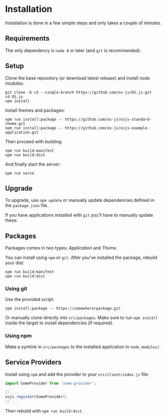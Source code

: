 # Installation

Installation is done in a few simple steps and only takes a couple of minutes.

## Requirements

The only dependency is `node 8` or later (and `git` is recommended).

## Setup

Clone the base repository (or download latest release) and install node modules:

```
git clone -b v3 --single-branch https://github.com/os-js/OS.js.git
cd OS.js
npm install
```

Install themes and packages:

```
npm run install:package -- https://github.com/os-js/osjs-standard-theme.git
npm run install:package -- https://github.com/os-js/osjs-example-application.git
```

Then proceed with building:

```
npm run build:manifest
npm run build:dist
```

And finally start the server:

```
npm run serve
```

## Upgrade

To upgrade, use `npm update` or manually update dependencies defined in the `package.json` file.

If you have applications installed with `git` you'll have to manually update these.

## Packages

Packages comes in two types: *Application* and *Theme*.

You can install using `npm` or `git`. After you've installed the package, rebuild your dist:

```
npm run build:manifest
npm run build:dist
```

### Using git

Use the provided script:

```
npm install:package -- https://somewhere/package.git
```

Or manually clone directly into `src/packages`. Make sure to run `npm install` inside the target to install dependencies (if required).

### Using npm

Make a symlink in `src/packages` to the installed application in `node_modules/`.

## Service Providers

Install using `npm` and add the provider to your `src/client/index.js` file:

```javascript
import SomeProvider from 'some-provider';

// ...
osjs.register(SomeProvider);
// ...

```

Then rebuild with `npm run build:dist`.
